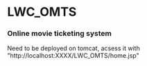 # LWC_OMTS
### Online movie ticketing system
Need to be deployed on tomcat, acsess it with "http://localhost:XXXX/LWC_OMTS/home.jsp"
